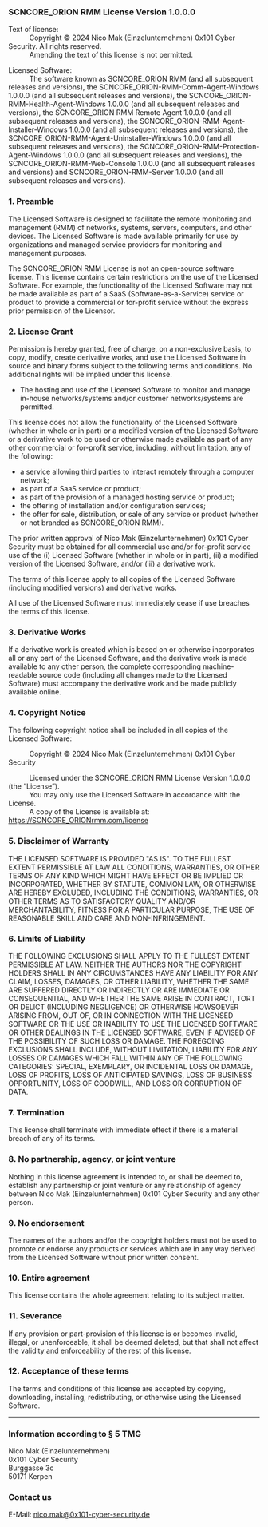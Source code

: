 ### SCNCORE_ORION RMM License Version 1.0.0.0

Text of license:  
&emsp;&emsp;&emsp;Copyright © 2024 Nico Mak (Einzelunternehmen) 0x101 Cyber Security. All rights reserved.  
&emsp;&emsp;&emsp;Amending the text of this license is not permitted.

Licensed Software:  
&emsp;&emsp;&emsp;The software known as SCNCORE_ORION RMM (and all subsequent releases and versions), the SCNCORE_ORION-RMM-Comm-Agent-Windows 1.0.0.0 (and all subsequent releases and versions), the SCNCORE_ORION-RMM-Health-Agent-Windows 1.0.0.0 (and all subsequent releases and versions), the SCNCORE_ORION RMM Remote Agent 1.0.0.0 (and all subsequent releases and versions), the SCNCORE_ORION-RMM-Agent-Installer-Windows 1.0.0.0 (and all subsequent releases and versions), the SCNCORE_ORION-RMM-Agent-Uninstaller-Windows 1.0.0.0 (and all subsequent releases and versions), the SCNCORE_ORION-RMM-Protection-Agent-Windows 1.0.0.0 (and all subsequent releases and versions), the SCNCORE_ORION-RMM-Web-Console 1.0.0.0 (and all subsequent releases and versions) and  SCNCORE_ORION-RMM-Server 1.0.0.0 (and all subsequent releases and versions).

### 1. Preamble
The Licensed Software is designed to facilitate the remote monitoring and management (RMM) of networks, systems, servers, computers, and other devices. The Licensed Software is made available primarily for use by organizations and managed service providers for monitoring and management purposes.

The SCNCORE_ORION RMM License is not an open-source software license. This license contains certain restrictions on the use of the Licensed Software. For example, the functionality of the Licensed Software may not be made available as part of a SaaS (Software-as-a-Service) service or product to provide a commercial or for-profit service without the express prior permission of the Licensor.

### 2. License Grant
Permission is hereby granted, free of charge, on a non-exclusive basis, to copy, modify, create derivative works, and use the Licensed Software in source and binary forms subject to the following terms and conditions. No additional rights will be implied under this license.

* The hosting and use of the Licensed Software to monitor and manage in-house networks/systems and/or customer networks/systems are permitted.

This license does not allow the functionality of the Licensed Software (whether in whole or in part) or a modified version of the Licensed Software or a derivative work to be used or otherwise made available as part of any other commercial or for-profit service, including, without limitation, any of the following:
* a service allowing third parties to interact remotely through a computer network;
* as part of a SaaS service or product;
* as part of the provision of a managed hosting service or product;
* the offering of installation and/or configuration services;
* the offer for sale, distribution, or sale of any service or product (whether or not branded as SCNCORE_ORION RMM).

The prior written approval of Nico Mak (Einzelunternehmen) 0x101 Cyber Security must be obtained for all commercial use and/or for-profit service use of the (i) Licensed Software (whether in whole or in part), (ii) a modified version of the Licensed Software, and/or (iii) a derivative work.

The terms of this license apply to all copies of the Licensed Software (including modified versions) and derivative works.

All use of the Licensed Software must immediately cease if use breaches the terms of this license.

### 3. Derivative Works
If a derivative work is created which is based on or otherwise incorporates all or any part of the Licensed Software, and the derivative work is made available to any other person, the complete corresponding machine-readable source code (including all changes made to the Licensed Software) must accompany the derivative work and be made publicly available online.

### 4. Copyright Notice
The following copyright notice shall be included in all copies of the Licensed Software:

&emsp;&emsp;&emsp;Copyright © 2024 Nico Mak (Einzelunternehmen) 0x101 Cyber Security

&emsp;&emsp;&emsp;Licensed under the SCNCORE_ORION RMM License Version 1.0.0.0 (the “License”).  
&emsp;&emsp;&emsp;You may only use the Licensed Software in accordance with the License.  
&emsp;&emsp;&emsp;A copy of the License is available at: https://SCNCORE_ORIONrmm.com/license

### 5. Disclaimer of Warranty
THE LICENSED SOFTWARE IS PROVIDED "AS IS". TO THE FULLEST EXTENT PERMISSIBLE AT LAW ALL CONDITIONS, WARRANTIES, OR OTHER TERMS OF ANY KIND WHICH MIGHT HAVE EFFECT OR BE IMPLIED OR INCORPORATED, WHETHER BY STATUTE, COMMON LAW, OR OTHERWISE ARE HEREBY EXCLUDED, INCLUDING THE CONDITIONS, WARRANTIES, OR OTHER TERMS AS TO SATISFACTORY QUALITY AND/OR MERCHANTABILITY, FITNESS FOR A PARTICULAR PURPOSE, THE USE OF REASONABLE SKILL AND CARE AND NON-INFRINGEMENT.

### 6. Limits of Liability
THE FOLLOWING EXCLUSIONS SHALL APPLY TO THE FULLEST EXTENT PERMISSIBLE AT LAW. NEITHER THE AUTHORS NOR THE COPYRIGHT HOLDERS SHALL IN ANY CIRCUMSTANCES HAVE ANY LIABILITY FOR ANY CLAIM, LOSSES, DAMAGES, OR OTHER LIABILITY, WHETHER THE SAME ARE SUFFERED DIRECTLY OR INDIRECTLY OR ARE IMMEDIATE OR CONSEQUENTIAL, AND WHETHER THE SAME ARISE IN CONTRACT, TORT OR DELICT (INCLUDING NEGLIGENCE) OR OTHERWISE HOWSOEVER ARISING FROM, OUT OF, OR IN CONNECTION WITH THE LICENSED SOFTWARE OR THE USE OR INABILITY TO USE THE LICENSED SOFTWARE OR OTHER DEALINGS IN THE LICENSED SOFTWARE, EVEN IF ADVISED OF THE POSSIBILITY OF SUCH LOSS OR DAMAGE. THE FOREGOING EXCLUSIONS SHALL INCLUDE, WITHOUT LIMITATION, LIABILITY FOR ANY LOSSES OR DAMAGES WHICH FALL WITHIN ANY OF THE FOLLOWING CATEGORIES: SPECIAL, EXEMPLARY, OR INCIDENTAL LOSS OR DAMAGE, LOSS OF PROFITS, LOSS OF ANTICIPATED SAVINGS, LOSS OF BUSINESS OPPORTUNITY, LOSS OF GOODWILL, AND LOSS OR CORRUPTION OF DATA.

### 7. Termination
This license shall terminate with immediate effect if there is a material breach of any of its terms.

### 8. No partnership, agency, or joint venture
Nothing in this license agreement is intended to, or shall be deemed to, establish any partnership or joint venture or any relationship of agency between Nico Mak (Einzelunternehmen) 0x101 Cyber Security and any other person.

### 9. No endorsement
The names of the authors and/or the copyright holders must not be used to promote or endorse any products or services which are in any way derived from the Licensed Software without prior written consent.

### 10. Entire agreement
This license contains the whole agreement relating to its subject matter.

### 11. Severance
If any provision or part-provision of this license is or becomes invalid, illegal, or unenforceable, it shall be deemed deleted, but that shall not affect the validity and enforceability of the rest of this license.

### 12. Acceptance of these terms
The terms and conditions of this license are accepted by copying, downloading, installing, redistributing, or otherwise using the Licensed Software.

---

### Information according to § 5 TMG

Nico Mak (Einzelunternehmen)  
0x101 Cyber Security  
Burggasse 3c  
50171 Kerpen

### Contact us

E-Mail: nico.mak@0x101-cyber-security.de
